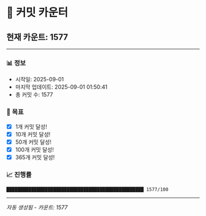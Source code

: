 # 🔢 커밋 카운터

## 현재 카운트: 1577

---

### 📊 정보
- 시작일: 2025-09-01
- 마지막 업데이트: 2025-09-01 01:50:41
- 총 커밋 수: 1577

### 🎯 목표
- [x] 1개 커밋 달성!
- [x] 10개 커밋 달성!
- [x] 50개 커밋 달성!
- [x] 100개 커밋 달성!
- [x] 365개 커밋 달성!

### 📈 진행률
```
██████████████████████████████████████████████████ 1577/100
```

---
*자동 생성됨 - 카운트: 1577*
